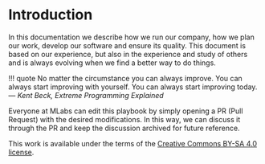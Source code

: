 # Introduction

In this documentation we describe how we run our company, how we plan our work,
develop our software and ensure its quality. This document is based on our
experience, but also in the experience and study of others and is always evolving
when we find a better way to do things.

!!! quote
    No matter the circumstance you can always improve. You can always start
    improving with yourself. You can always start improving today.
    <br>— *Kent Beck, Extreme Programming Explained*

Everyone at MLabs can edit this playbook by simply opening a PR (Pull Request)
with the desired modifications. In this way, we can discuss it through the PR and
keep the discussion archived for future reference.

This work is available under the terms of the
[Creative Commons BY-SA 4.0 license](https://creativecommons.org/licenses/by-sa/4.0/).
